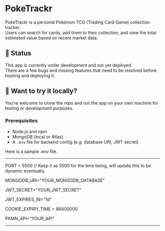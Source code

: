 # PokeTrackr

PokeTrackr is a personal Pokémon TCG (Trading Card Game) collection tracker.  
Users can search for cards, add them to their collection, and view the total estimated value based on recent market data.

## 🚧 Status

This app is currently under development and not yet deployed.  
There are a few bugs and missing features that need to be resolved before hosting and deploying it.

## 🧪 Want to try it locally?

You're welcome to clone the repo and run the app on your own machine for testing or development purposes.

### Prerequisites

- Node.js and npm
- MongoDB (local or Atlas)
- A `.env` file for backend config (e.g. database URI, JWT secret)

Here is a sample .env file.

---------------------------

PORT = 5500
// Keep it as 5500 for the time being, will update this to be dynamic eventually.

MONGODB_URI="YOUR_MONGODB_DATABASE"

JWT_SECRET="YOUR_JWT_SECRET"

JWT_EXPIRES_IN="1d"

COOKIE_EXPIRY_TIME = 86400000

PKMN_API="YOUR_API"

----------------------------
